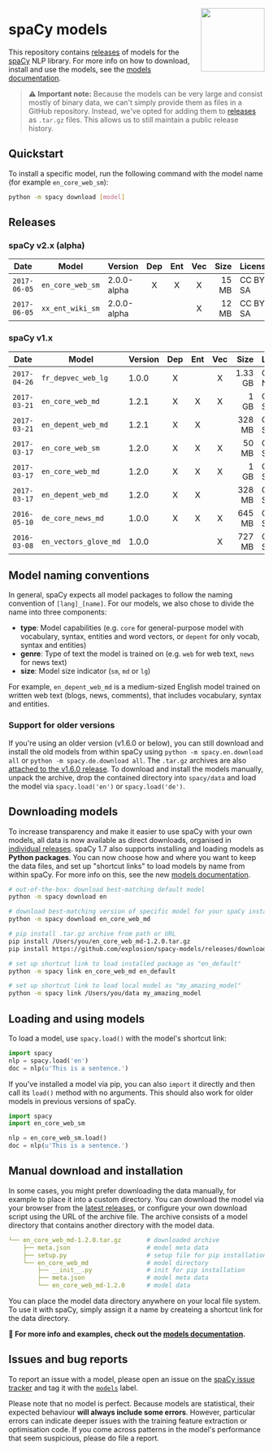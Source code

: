 <a href="https://explosion.ai"><img src="https://explosion.ai/assets/img/logo.svg" width="125" height="125" align="right" /></a>

# spaCy models
This repository contains [releases](https://github.com/explosion/spacy-models/releases)
of models for the [spaCy](https://github.com/explosion/spaCy) NLP library. For
more info on how to download, install and use the models, see the
[models documentation](https://spacy.io/docs/usage/models).

> **⚠️ Important note:** Because the models can be very large and consist mostly
> of binary data, we can't simply provide them as files in a GitHub repository.
> Instead, we've opted for adding them to
> [releases](https://github.com/explosion/spacy-models/releases) as `.tar.gz`
> files. This allows us to still maintain a public release history.

## Quickstart

To install a specific model, run the following command with the model name
(for example `en_core_web_sm`):

```bash
python -m spacy download [model]
```

## Releases

### spaCy v2.x (alpha)

| Date | Model | Version | Dep | Ent | Vec | Size | License | | |
| --- | --- | --- | :---: | :---: | :---: | ---: | --- | --- | --- |
| `2017-06-05` | `en_core_web_sm` | 2.0.0-alpha | X | X | X | 15 MB | CC BY-SA | [![][i]][i-en_core_web_sm-2.0.0-alpha] | [![][dl]][en_core_web_sm-2.0.0-alpha]
| `2017-06-05` | `xx_ent_wiki_sm` | 2.0.0-alpha | | | X | 12 MB | CC BY-SA | [![][i]][i-xx_ent_wiki_sm-2.0.0-alpha] | [![][dl]][xx_ent_wiki_sm-2.0.0-alpha]

[en_core_web_sm-2.0.0-alpha]: https://github.com/explosion/spacy-models/releases/download/en_core_web_sm-2.0.0-alpha/en_core_web_sm-2.0.0-alpha.tar.gz
[xx_ent_wiki_sm-2.0.0-alpha]: https://github.com/explosion/spacy-models/releases/download/xx_ent_wiki_sm-2.0.0-alpha/xx_ent_wiki_sm-2.0.0-alpha.tar.gz

[i-xx_ent_wiki_sm-2.0.0-alpha]: https://github.com/explosion/spacy-models/releases/xx_ent_wiki_sm-2.0.0-alpha
[i-en_core_web_sm-2.0.0-alpha]: https://github.com/explosion/spacy-models/releases/en_core_web_sm-2.0.0-alpha

### spaCy v1.x

| Date | Model | Version | Dep | Ent | Vec | Size | License | | |
| --- | --- | --- | :---: | :---: | :---: | ---: | --- | --- | --- |
| `2017-04-26` | `fr_depvec_web_lg` | 1.0.0 | X | | X | 1.33 GB | CC BY-NC | [![][i]][i-fr_depvec_web_lg-1.0.0] | [![][dl]][fr_depvec_web_lg-1.0.0]
| `2017-03-21` | `en_core_web_md` | 1.2.1 | X | X | X | 1 GB | CC BY-SA | [![][i]][i-en_core_web_md-1.2.1] | [![][dl]][en_core_web_md-1.2.1]
| `2017-03-21` | `en_depent_web_md` | 1.2.1 | X | X | | 328 MB | CC BY-SA | [![][i]][i-en_depent_web_md-1.2.1] | [![][dl]][en_depent_web_md-1.2.1]
| `2017-03-17` | `en_core_web_sm` | 1.2.0 | X | X | X | 50 MB | CC BY-SA | [![][i]][i-en_core_web_sm-1.2.0] | [![][dl]][en_core_web_sm-1.2.0]
| `2017-03-17` | `en_core_web_md` | 1.2.0 | X | X | X | 1 GB | CC BY-SA | [![][i]][i-en_core_web_md-1.2.0] | [![][dl]][en_core_web_md-1.2.0]
| `2017-03-17` | `en_depent_web_md` | 1.2.0 | X | X | | 328 MB | CC BY-SA | [![][i]][i-en_depent_web_md-1.2.0] | [![][dl]][en_depent_web_md-1.2.0]
| `2016-05-10` | `de_core_news_md` | 1.0.0 | X | X | X | 645 MB | CC BY-SA | [![][i]][i-de_core_news_md-1.0.0] | [![][dl]][de_core_news_md-1.0.0]
| `2016-03-08` | `en_vectors_glove_md` | 1.0.0 | | | X | 727 MB | CC BY-SA | [![][i]][i-en_vectors_glove_md-1.0.0] | [![][dl]][en_vectors_glove_md-1.0.0]

[fr_depvec_web_lg-1.0.0]: https://github.com/explosion/spacy-models/releases/download/fr_depvec_web_lg-1.0.0/fr_depvec_web_lg-1.0.0.tar.gz
[en_core_web_md-1.2.1]: https://github.com/explosion/spacy-models/releases/download/en_core_web_md-1.2.1/en_core_web_md-1.2.1.tar.gz
[en_depent_web_md-1.2.1]: https://github.com/explosion/spacy-models/releases/download/en_depent_web_md-1.2.1/en_depent_web_md-1.2.1.tar.gz
[en_core_web_sm-1.2.0]: https://github.com/explosion/spacy-models/releases/download/en_core_web_sm-1.2.0/en_core_web_sm-1.2.0.tar.gz
[en_core_web_md-1.2.0]: https://github.com/explosion/spacy-models/releases/download/en_core_web_md-1.2.0/en_core_web_md-1.2.0.tar.gz
[en_depent_web_md-1.2.0]: https://github.com/explosion/spacy-models/releases/download/en_depent_web_md-1.2.0/en_depent_web_md-1.2.0.tar.gz
[de_core_news_md-1.0.0]: https://github.com/explosion/spacy-models/releases/download/de_core_news_md-1.0.0/de_core_news_md-1.0.0.tar.gz
[en_vectors_glove_md-1.0.0]: https://github.com/explosion/spacy-models/releases/download/en_vectors_glove_md-1.0.0/en_vectors_glove_md-1.0.0.tar.gz

[i-fr_depvec_web_lg-1.0.0]: https://github.com/explosion/spacy-models/releases/fr_depvec_web_lg-1.0.0
[i-en_core_web_md-1.2.1]: https://github.com/explosion/spacy-models/releases/en_core_web_md-1.2.1
[i-en_depent_web_md-1.2.1]: https://github.com/explosion/spacy-models/releases/en_depent_web_md-1.2.1
[i-en_core_web_sm-1.2.0]: https://github.com/explosion/spacy-models/releases/en_core_web_sm-1.2.0
[i-en_core_web_md-1.2.0]: https://github.com/explosion/spacy-models/releases/en_core_web_md-1.2.0
[i-en_depent_web_md-1.2.0]: https://github.com/explosion/spacy-models/releases/en_depent_web_md-1.2.0
[i-de_core_news_md-1.0.0]: https://github.com/explosion/spacy-models/releases/de_core_news_md-1.0.0
[i-en_vectors_glove_md-1.0.0]: https://github.com/explosion/spacy-models/releases/en_vectors_glove_md-1.0.0

[dl]: http://i.imgur.com/gQvPgr0.png
[i]: http://i.imgur.com/OpLOcKn.png

## Model naming conventions

In general, spaCy expects all model packages to follow the naming convention of
`[lang]_[name]`. For our models, we also chose to divide the name into three
components:

* **type**: Model capabilities (e.g. `core` for general-purpose model with vocabulary, syntax, entities and word vectors, or `depent` for only vocab, syntax and entities)
* **genre**: Type of text the model is trained on (e.g. `web` for web text, `news` for news text)
* **size**: Model size indicator (`sm`, `md` or `lg`)

For example, `en_depent_web_md` is a medium-sized English model trained on
written web text (blogs, news, comments), that includes vocabulary, syntax and
entities.

### Support for older versions

If you're using an older version (v1.6.0 or below), you can still download and
install the old models from within spaCy using `python -m spacy.en.download all`
or `python -m spacy.de.download all`. The `.tar.gz` archives are also
[attached to the v1.6.0 release](https://github.com/explosion/spaCy/tree/v1.6.0).
To download and install the models manually, unpack the archive, drop the
contained directory into `spacy/data` and load the model via `spacy.load('en')`
or `spacy.load('de')`.

## Downloading models

To increase transparency and make it easier to use spaCy with your own models,
all data is now available as direct downloads, organised in
[individual releases](https://github.com/explosion/spacy-models/releases). spaCy
1.7 also supports installing and loading models as **Python packages**. You can
now choose how and where you want to keep the data files, and set up "shortcut
links" to load models by name from within spaCy. For more info on this, see the
new [models documentation](https://spacy.io/docs/usage/models).

```bash
# out-of-the-box: download best-matching default model
python -m spacy download en

# download best-matching version of specific model for your spaCy installation
python -m spacy download en_core_web_md

# pip install .tar.gz archive from path or URL
pip install /Users/you/en_core_web_md-1.2.0.tar.gz
pip install https://github.com/explosion/spacy-models/releases/download/en_core_web_md-1.2.0/en_core_web_md-1.2.0.tar.gz

# set up shortcut link to load installed package as "en_default"
python -m spacy link en_core_web_md en_default

# set up shortcut link to load local model as "my_amazing_model"
python -m spacy link /Users/you/data my_amazing_model
```

## Loading and using models

To load a model, use `spacy.load()` with the model's shortcut link:

```python
import spacy
nlp = spacy.load('en')
doc = nlp(u'This is a sentence.')
```

If you've installed a model via pip, you can also `import` it directly and
then call its `load()` method with no arguments. This should also work for
older models in previous versions of spaCy.

```python
import spacy
import en_core_web_sm

nlp = en_core_web_sm.load()
doc = nlp(u'This is a sentence.')
```

## Manual download and installation

In some cases, you might prefer downloading the data manually, for example to
place it into a custom directory. You can download the model via your browser from
the [latest releases](https://github.com/explosion/spacy-models/releases), or
configure your own download script using the URL of the archive file. The archive
consists of a model directory that contains another directory with the model data.

```yaml
└── en_core_web_md-1.2.0.tar.gz       # downloaded archive
    ├── meta.json                     # model meta data
    ├── setup.py                      # setup file for pip installation
    └── en_core_web_md                # model directory
        ├── __init__.py               # init for pip installation
        ├── meta.json                 # model meta data
        └── en_core_web_md-1.2.0      # model data
```

You can place the model data directory anywhere on your local file system. To
use it with spaCy, simply assign it a name by createing a shortcut link for the data directory.

**📖 For more info and examples, check out the [models documentation](https://spacy.io/docs/usage/models).**


## Issues and bug reports

To report an issue with a model, please open an issue on the
[spaCy issue tracker](https://github.com/explosion/spaCy) and tag it with the
[`models`](https://github.com/explosion/spaCy/labels/models) label.

Please note that no model is perfect. Because models are statistical, their
expected behaviour **will always include some errors**. However, particular
errors can indicate deeper issues with the training feature extraction or
optimisation code. If you come across patterns in the model's performance that
seem suspicious, please do file a report.
